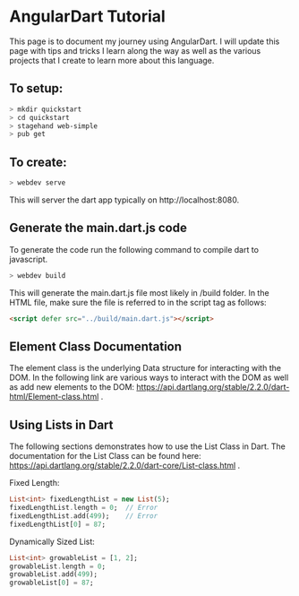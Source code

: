 # AngularDart Tutorial 

This page is to document my journey using AngularDart. I will update this page with tips and tricks I learn along the way as well as the various projects that I create to learn more about this language.

## To setup: 
```bash
> mkdir quickstart
> cd quickstart
> stagehand web-simple
> pub get
```

## To create: 
```bash
> webdev serve
```
This will server the dart app typically on http://localhost:8080.


## Generate the main.dart.js code
To generate the code run the following command to compile dart to javascript.
```bash
> webdev build
```

This will generate the main.dart.js file most likely in /build folder. In the HTML file, make sure the file is referred to in the script tag as follows:
```html
<script defer src="../build/main.dart.js"></script>
```

## Element Class Documentation
The element class is the underlying Data structure for interacting with the DOM. In the following link are various ways to interact with the DOM as well as add new elements to the DOM: https://api.dartlang.org/stable/2.2.0/dart-html/Element-class.html .

## Using Lists in Dart
The following sections demonstrates how to use the List Class in Dart. The documentation for the List Class can be found here: https://api.dartlang.org/stable/2.2.0/dart-core/List-class.html .

Fixed Length:
```dart
List<int> fixedLengthList = new List(5);
fixedLengthList.length = 0;  // Error
fixedLengthList.add(499);    // Error
fixedLengthList[0] = 87;
```

Dynamically Sized List:
```dart
List<int> growableList = [1, 2];
growableList.length = 0;
growableList.add(499);
growableList[0] = 87;
```